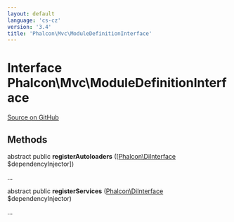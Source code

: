 ```yaml
---
layout: default
language: 'cs-cz'
version: '3.4'
title: 'Phalcon\Mvc\ModuleDefinitionInterface'
---
```

# Interface **Phalcon\Mvc\ModuleDefinitionInterface**

<a href="https://github.com/phalcon/cphalcon/tree/v3.4.0/phalcon/mvc/moduledefinitioninterface.zep" class="btn btn-default btn-sm">Source on GitHub</a>

## Methods
abstract public  **registerAutoloaders** ([[Phalcon\DiInterface](/3.4/en/api/Phalcon_DiInterface) $dependencyInjector])

...


abstract public  **registerServices** ([Phalcon\DiInterface](/3.4/en/api/Phalcon_DiInterface) $dependencyInjector)

...



